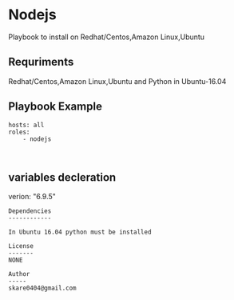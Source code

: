 Nodejs
============

Playbook to install  on Redhat/Centos,Amazon Linux,Ubuntu

Requriments
--------------------
Redhat/Centos,Amazon Linux,Ubuntu and Python in Ubuntu-16.04

Playbook Example
---------------------


```
hosts: all
roles:
    - nodejs



```
variables decleration
-----------------------

verion: "6.9.5"

 ```
 Dependencies
------------

In Ubuntu 16.04 python must be installed 
 
License
-------
 NONE
 
Author
-----
skare0404@gmail.com